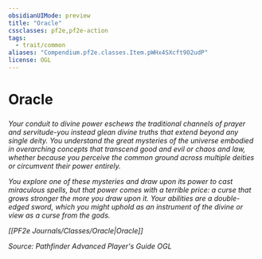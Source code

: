 ```yaml
---
obsidianUIMode: preview
title: "Oracle"
cssclasses: pf2e,pf2e-action
tags:
  - trait/common
aliases: "Compendium.pf2e.classes.Item.pWHx4SXcft9O2udP"
license: OGL
---
```

# Oracle

### 






_Your conduit to divine power eschews the traditional channels of prayer and servitude-you instead glean divine truths that extend beyond any single deity. You understand the great mysteries of the universe embodied in overarching concepts that transcend good and evil or chaos and law, whether because you perceive the common ground across multiple deities or circumvent their power entirely._

_You explore one of these mysteries and draw upon its power to cast miraculous spells, but that power comes with a terrible price: a curse that grows stronger the more you draw upon it. Your abilities are a double-edged sword, which you might uphold as an instrument of the divine or view as a curse from the gods._

_[[PF2e Journals/Classes/Oracle|Oracle]]_

*Source: Pathfinder Advanced Player's Guide*
*OGL*